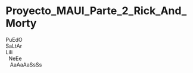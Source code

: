 # Proyecto_MAUI_Parte_2_Rick_And_Morty
PuEdO <br>
SaLtAr <br>
LiIi <br>
&nbsp;&nbsp;NeEe <br>
&nbsp;&nbsp;&nbsp;AaAaAaSsSs
